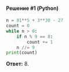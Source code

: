 #### Решение #1 (Python)
```python
n = 81**5 + 3**30 - 27
count = 0
while n > 0:
	if n % 9 == 8:
		count += 1
	n //= 9
print(count)
```
**Ответ:** 8.
